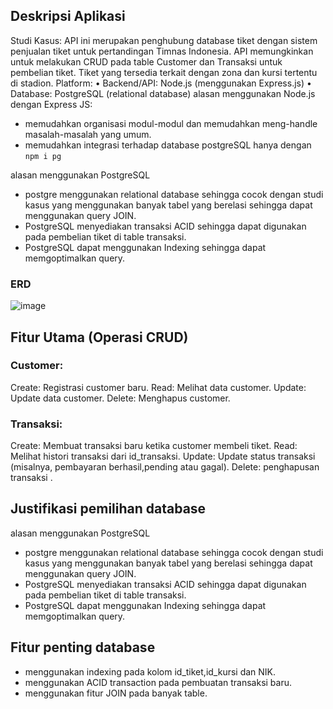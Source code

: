 ## Deskripsi Aplikasi
Studi Kasus:
API ini merupakan penghubung database tiket dengan sistem penjualan tiket untuk pertandingan Timnas Indonesia. API memungkinkan untuk melakukan CRUD pada table Customer dan Transaksi untuk pembelian tiket. Tiket yang tersedia terkait dengan zona dan kursi tertentu di stadion. 
Platform: 
• Backend/API: Node.js (menggunakan Express.js) 
• Database: PostgreSQL (relational database) 
alasan menggunakan Node.js dengan Express JS:
- memudahkan organisasi modul-modul dan memudahkan meng-handle masalah-masalah yang umum.
- memudahkan integrasi terhadap database postgreSQL hanya dengan ```npm i pg```

alasan menggunakan PostgreSQL
- postgre menggunakan relational database sehingga cocok dengan studi kasus yang menggunakan banyak tabel yang berelasi sehingga dapat menggunakan query JOIN.
- PostgreSQL menyediakan transaksi ACID sehingga dapat digunakan pada pembelian tiket di table transaksi.
- PostgreSQL dapat menggunakan Indexing sehingga dapat memgoptimalkan query.
### ERD
![image](https://github.com/user-attachments/assets/66699c6f-50cd-4b42-9eba-3d0d08cc1fd1)


## Fitur Utama (Operasi CRUD)
### Customer:
Create: Registrasi customer baru. 
Read: Melihat data customer. 
Update: Update data customer. 
Delete: Menghapus customer.

### Transaksi:
Create: Membuat transaksi baru ketika customer membeli tiket. 
Read: Melihat histori transaksi dari id_transaksi. 
Update: Update status transaksi (misalnya, pembayaran berhasil,pending atau gagal). 
Delete: penghapusan transaksi .

## Justifikasi pemilihan database
alasan menggunakan PostgreSQL
- postgre menggunakan relational database sehingga cocok dengan studi kasus yang menggunakan banyak tabel yang berelasi sehingga dapat menggunakan query JOIN.
- PostgreSQL menyediakan transaksi ACID sehingga dapat digunakan pada pembelian tiket di table transaksi.
- PostgreSQL dapat menggunakan Indexing sehingga dapat memgoptimalkan query.

## Fitur penting database
- menggunakan indexing pada kolom id_tiket,id_kursi dan NIK.
- menggunakan ACID transaction pada pembuatan transaksi baru.
- menggunakan fitur JOIN pada banyak table.